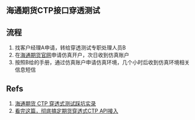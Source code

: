 ## 海通期货CTP接口穿透测试
## 流程
1. 找客户经理A申请，转给穿透测试专职处理人员B
2. 在[海通期货官网](https://www.htfutures.com/main/gw/index.shtml)申请仿真开户，次日收到仿真账户
3. 按照B给的手册，通过仿真账户申请仿真环境，几个小时后收到仿真环境相关信息短信











## Refs
1. [海通期货 CTP 穿透式测试踩坑实录](https://zhuanlan.zhihu.com/p/561372836)
2. [看完这篇，彻底搞定期货穿透式CTP API接入](https://zhuanlan.zhihu.com/p/67758466)
